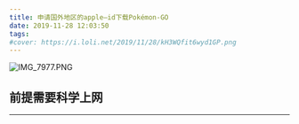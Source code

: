 ```yaml
---
title: 申请国外地区的apple—id下载Pokémon-GO
date: 2019-11-28 12:03:50
tags:
#cover: https://i.loli.net/2019/11/28/kH3WQfit6wyd1GP.png
---
```



![IMG_7977.PNG](https://i.loli.net/2019/11/28/kH3WQfit6wyd1GP.png)


<!--more-->

## 前提需要科学上网



---
